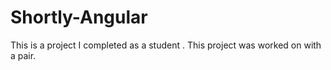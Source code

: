 # Shortly-Angular

This is a project I completed as a student . This project was worked on with a pair.
